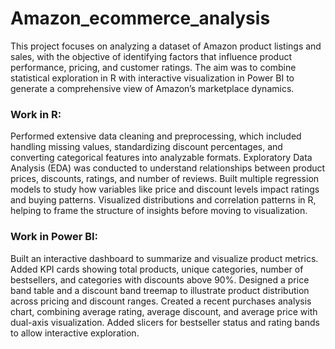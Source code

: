 # Amazon_ecommerce_analysis

This project focuses on analyzing a dataset of Amazon product listings and sales, with the objective of identifying factors that influence product performance, pricing, and customer ratings. The aim was to combine statistical exploration in R with interactive visualization in Power BI to generate a comprehensive view of Amazon’s marketplace dynamics.

### Work in R:
Performed extensive data cleaning and preprocessing, which included handling missing values, standardizing discount percentages, and converting categorical features into analyzable formats. Exploratory Data Analysis (EDA) was conducted to understand relationships between product prices, discounts, ratings, and number of reviews. Built multiple regression models to study how variables like price and discount levels impact ratings and buying patterns. Visualized distributions and correlation patterns in R, helping to frame the structure of insights before moving to visualization.

### Work in Power BI:

Built an interactive dashboard to summarize and visualize product metrics. Added KPI cards showing total products, unique categories, number of bestsellers, and categories with discounts above 90%. Designed a price band table and a discount band treemap to illustrate product distribution across pricing and discount ranges. Created a recent purchases analysis chart, combining average rating, average discount, and average price with dual-axis visualization. Added slicers for bestseller status and rating bands to allow interactive exploration.
